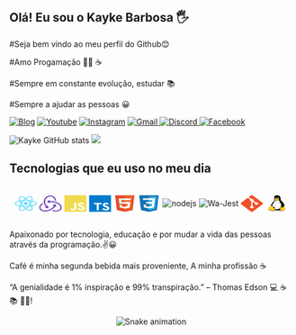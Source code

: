 ## Olá! Eu sou o Kayke Barbosa  🖐️

#Seja bem  vindo ao meu perfil do Github😊

#Amo Progamação 👨‍💻 ☕

#Sempre em  constante evolução, estudar 📚

#Sempre a ajudar as pessoas 😀

[![Blog](https://img.shields.io/website?label=Kayke-t.i&style=for-the-badge&url=https://sujeitoprogramador.com/)](https://sujeitoprogramador.com)
[![Youtube](https://img.shields.io/badge/YouTube-FF0000?style=for-the-badge&logo=youtube&logoColor=white)](?)
[![Instagram](https://img.shields.io/badge/Instagram-E4405F?style=for-the-badge&logo=instagram&logoColor=white)](?)
[![Gmail](https://img.shields.io/badge/Gmail-D14836?style=for-the-badge&logo=gmail&logoColor=white) ](?)
[![Discord](https://img.shields.io/badge/Discord-7289DA?style=for-the-badge&logo=discord&logoColor=white) ](?)
[![Facebook](https://img.shields.io/badge/Facebook-1877F2?style=for-the-badge&logo=facebook&logoColor=white) ](?)




![Kayke GitHub stats](https://github-readme-stats.vercel.app/api?username=kayke-ti&show_icons=true&theme=aura&count_private=true)
    <img height="150em" src="https://github-readme-stats.vercel.app/api/top-langs/?username=kayke-ti&theme=aura&hide_border=false&&layout=compact"/>
  </a>
</div>

## Tecnologias que eu uso no meu dia

<div align="center" valign="top"><br>
  <img align="center" alt="React" height="30" width="40" src="https://raw.githubusercontent.com/devicons/devicon/master/icons/react/react-original.svg">
  <img align="center" alt="Redux" height="30" width="40" src="https://raw.githubusercontent.com/devicons/devicon/master/icons/redux/redux-original.svg">
  <img align="center" alt="Js" height="30" width="40" src="https://raw.githubusercontent.com/devicons/devicon/master/icons/javascript/javascript-plain.svg">
  <img align="center" alt="Js" height="30" width="40" src="https://raw.githubusercontent.com/devicons/devicon/master/icons/typescript/typescript-plain.svg">
  <img align="center" alt="HTML" height="30" width="40" src="https://raw.githubusercontent.com/devicons/devicon/master/icons/html5/html5-original.svg">
  <img align="center" alt="CSS" height="30" width="40" src="https://raw.githubusercontent.com/devicons/devicon/master/icons/css3/css3-original.svg">
  <img align="center" alt="nodejs" height="30" width="40" src="https://cdn.worldvectorlogo.com/logos/nodejs-icon.svg">
  <img align="center" alt="Wa-Jest" height="30" width="40" src="https://cdn.jsdelivr.net/gh/devicons/devicon/icons/jest/jest-plain.svg">
  <img align="center" alt="git" height="30" width="40" src="https://raw.githubusercontent.com/devicons/devicon/master/icons/git/git-original.svg">
  <img align="center" alt="linux" height="30" width="40" src="https://raw.githubusercontent.com/devicons/devicon/master/icons/linux/linux-original.svg">
</div><br>

Apaixonado por tecnologia, educação e por mudar a vida das pessoas através da programação.✌😀

Café é minha segunda bebida mais proveniente, A minha profissão ☕

 “A genialidade é 1% inspiração e 99% transpiração.” – Thomas Edson  💻 ☕ 📚 👨‍💻!
 
 
<div align="center">
  
  ![Snake animation](https://github.com/danielbped/danielbped/blob/output/github-contribution-grid-snake.svg)
  
</div>

